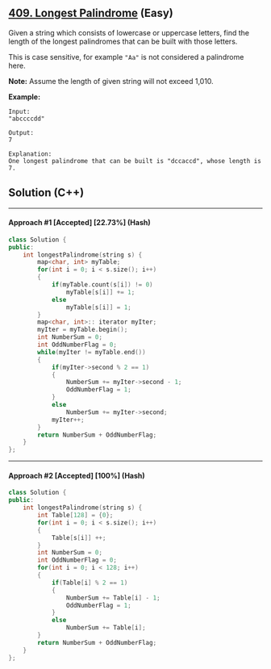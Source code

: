 ## [409. Longest Palindrome](https://leetcode.com/problems/longest-palindrome/) (Easy)

Given a string which consists of lowercase or uppercase letters, find the length of the longest palindromes that can be built with those letters.

This is case sensitive, for example `"Aa"` is not considered a palindrome here.

**Note:**
 Assume the length of given string will not exceed 1,010. 

**Example:**  

```
Input:
"abccccdd"

Output:
7

Explanation:
One longest palindrome that can be built is "dccaccd", whose length is 7.
```

## Solution (C++)

------

#### Approach #1  [Accepted] [22.73%] (Hash)

```c++
class Solution {
public:
    int longestPalindrome(string s) {
        map<char, int> myTable;
        for(int i = 0; i < s.size(); i++)
        {
            if(myTable.count(s[i]) != 0)
                myTable[s[i]] += 1;
            else
                myTable[s[i]] = 1;
        }
        map<char, int>:: iterator myIter;
        myIter = myTable.begin();
        int NumberSum = 0;
        int OddNumberFlag = 0;
        while(myIter != myTable.end())
        {
            if(myIter->second % 2 == 1)
            {
                NumberSum += myIter->second - 1;
                OddNumberFlag = 1;
            }
            else
                NumberSum += myIter->second;
            myIter++;
        }
        return NumberSum + OddNumberFlag;
    }
};
```

---

#### Approach #2  [Accepted] [100%] (Hash)

```c++
class Solution {
public:
    int longestPalindrome(string s) {
        int Table[128] = {0};
        for(int i = 0; i < s.size(); i++)
        {
            Table[s[i]] ++;
        }
        int NumberSum = 0;
        int OddNumberFlag = 0;
        for(int i = 0; i < 128; i++)
        {
            if(Table[i] % 2 == 1)
            {
                NumberSum += Table[i] - 1;
                OddNumberFlag = 1;
            }
            else
                NumberSum += Table[i];
        }
        return NumberSum + OddNumberFlag;
    }
};
```


